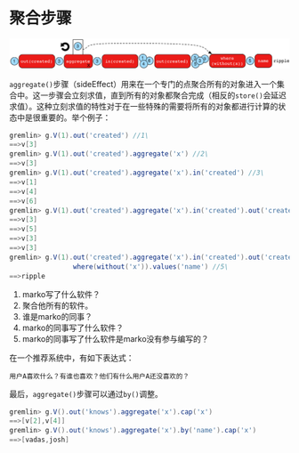 # 聚合步骤

![](image/aggregate-step.png)

`aggregate()`步骤（sideEffect）用来在一个专门的点聚合所有的对象进入一个集合中。这一步骤会立刻求值，直到所有的对象都聚合完成（相反的`store()`会延迟求值）。这种立刻求值的特性对于在一些特殊的需要将所有的对象都进行计算的状态中是很重要的。举个例子：

```groovy
gremlin> g.V(1).out('created') //1\
==>v[3]
gremlin> g.V(1).out('created').aggregate('x') //2\
==>v[3]
gremlin> g.V(1).out('created').aggregate('x').in('created') //3\
==>v[1]
==>v[4]
==>v[6]
gremlin> g.V(1).out('created').aggregate('x').in('created').out('created') //4\
==>v[3]
==>v[5]
==>v[3]
==>v[3]
gremlin> g.V(1).out('created').aggregate('x').in('created').out('created').
                where(without('x')).values('name') //5\
==>ripple
```

1. marko写了什么软件？
2. 聚合他所有的软件。
3. 谁是marko的同事？
4. marko的同事写了什么软件？
5. marko的同事写了什么软件是marko没有参与编写的？

在一个推荐系统中，有如下表达式：

```
用户A喜欢什么？有谁也喜欢？他们有什么用户A还没喜欢的？
```

最后，`aggregate()`步骤可以通过`by()`调整。

```groovy
gremlin> g.V().out('knows').aggregate('x').cap('x')
==>[v[2],v[4]]
gremlin> g.V().out('knows').aggregate('x').by('name').cap('x')
==>[vadas,josh]
```

